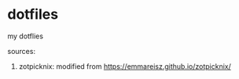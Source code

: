 # dotfiles
my dotflies 



sources:

1. zotpicknix: modified from https://emmareisz.github.io/zotpicknix/


